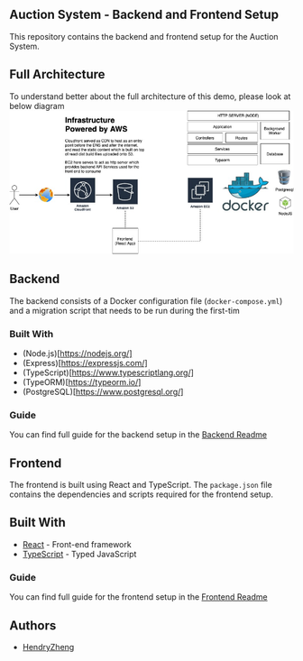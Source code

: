 ## Auction System - Backend and Frontend Setup

This repository contains the backend and frontend setup for the Auction System.


## Full Architecture
To understand better about the full architecture of this demo, please look at below diagram
![Diagram](./Docs/Full-Architecture.jpg)
## Backend

The backend consists of a Docker configuration file (`docker-compose.yml`) and a migration script that needs to be run during the first-tim



### Built With
- (Node.js)[https://nodejs.org/]
- (Express)[https://expressjs.com/]
- (TypeScript)[https://www.typescriptlang.org/]
- (TypeORM)[https://typeorm.io/]
- (PostgreSQL)[https://www.postgresql.org/]

### Guide
You can find full guide for the backend setup in the [Backend Readme](./backend/readme.md)


## Frontend

The frontend is built using React and TypeScript. The `package.json` file contains the dependencies and scripts required for the frontend setup.

## Built With

- [React](https://reactjs.org/) - Front-end framework
- [TypeScript](https://www.typescriptlang.org/) - Typed JavaScript

### Guide
You can find full guide for the frontend setup in the [Frontend Readme](./frontend/README.md)

## Authors

- [HendryZheng](https://github.com/xen-HendryZheng)
